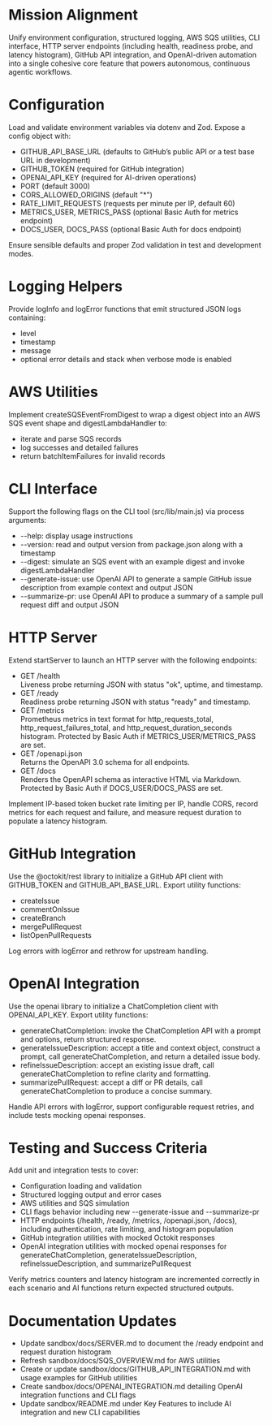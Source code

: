 # Mission Alignment

Unify environment configuration, structured logging, AWS SQS utilities, CLI interface, HTTP server endpoints (including health, readiness probe, and latency histogram), GitHub API integration, and OpenAI-driven automation into a single cohesive core feature that powers autonomous, continuous agentic workflows.

# Configuration

Load and validate environment variables via dotenv and Zod. Expose a config object with:

- GITHUB_API_BASE_URL (defaults to GitHub’s public API or a test base URL in development)
- GITHUB_TOKEN (required for GitHub integration)
- OPENAI_API_KEY (required for AI-driven operations)
- PORT (default 3000)
- CORS_ALLOWED_ORIGINS (default "*")
- RATE_LIMIT_REQUESTS (requests per minute per IP, default 60)
- METRICS_USER, METRICS_PASS (optional Basic Auth for metrics endpoint)
- DOCS_USER, DOCS_PASS (optional Basic Auth for docs endpoint)

Ensure sensible defaults and proper Zod validation in test and development modes.

# Logging Helpers

Provide logInfo and logError functions that emit structured JSON logs containing:

- level
- timestamp
- message
- optional error details and stack when verbose mode is enabled

# AWS Utilities

Implement createSQSEventFromDigest to wrap a digest object into an AWS SQS event shape and digestLambdaHandler to:

- iterate and parse SQS records
- log successes and detailed failures
- return batchItemFailures for invalid records

# CLI Interface

Support the following flags on the CLI tool (src/lib/main.js) via process arguments:

- --help: display usage instructions
- --version: read and output version from package.json along with a timestamp
- --digest: simulate an SQS event with an example digest and invoke digestLambdaHandler
- --generate-issue: use OpenAI API to generate a sample GitHub issue description from example context and output JSON
- --summarize-pr: use OpenAI API to produce a summary of a sample pull request diff and output JSON

# HTTP Server

Extend startServer to launch an HTTP server with the following endpoints:

- GET /health  
  Liveness probe returning JSON with status "ok", uptime, and timestamp.
- GET /ready  
  Readiness probe returning JSON with status "ready" and timestamp.
- GET /metrics  
  Prometheus metrics in text format for http_requests_total, http_request_failures_total, and http_request_duration_seconds histogram. Protected by Basic Auth if METRICS_USER/METRICS_PASS are set.
- GET /openapi.json  
  Returns the OpenAPI 3.0 schema for all endpoints.
- GET /docs  
  Renders the OpenAPI schema as interactive HTML via Markdown. Protected by Basic Auth if DOCS_USER/DOCS_PASS are set.

Implement IP-based token bucket rate limiting per IP, handle CORS, record metrics for each request and failure, and measure request duration to populate a latency histogram.

# GitHub Integration

Use the @octokit/rest library to initialize a GitHub API client with GITHUB_TOKEN and GITHUB_API_BASE_URL. Export utility functions:

- createIssue
- commentOnIssue
- createBranch
- mergePullRequest
- listOpenPullRequests

Log errors with logError and rethrow for upstream handling.

# OpenAI Integration

Use the openai library to initialize a ChatCompletion client with OPENAI_API_KEY. Export utility functions:

- generateChatCompletion: invoke the ChatCompletion API with a prompt and options, return structured response.
- generateIssueDescription: accept a title and context object, construct a prompt, call generateChatCompletion, and return a detailed issue body.
- refineIssueDescription: accept an existing issue draft, call generateChatCompletion to refine clarity and formatting.
- summarizePullRequest: accept a diff or PR details, call generateChatCompletion to produce a concise summary.

Handle API errors with logError, support configurable request retries, and include tests mocking openai responses.

# Testing and Success Criteria

Add unit and integration tests to cover:

- Configuration loading and validation
- Structured logging output and error cases
- AWS utilities and SQS simulation
- CLI flags behavior including new --generate-issue and --summarize-pr
- HTTP endpoints (/health, /ready, /metrics, /openapi.json, /docs), including authentication, rate limiting, and histogram population
- GitHub integration utilities with mocked Octokit responses
- OpenAI integration utilities with mocked openai responses for generateChatCompletion, generateIssueDescription, refineIssueDescription, and summarizePullRequest

Verify metrics counters and latency histogram are incremented correctly in each scenario and AI functions return expected structured outputs.

# Documentation Updates

- Update sandbox/docs/SERVER.md to document the /ready endpoint and request duration histogram
- Refresh sandbox/docs/SQS_OVERVIEW.md for AWS utilities
- Create or update sandbox/docs/GITHUB_API_INTEGRATION.md with usage examples for GitHub utilities
- Create sandbox/docs/OPENAI_INTEGRATION.md detailing OpenAI integration functions and CLI flags
- Update sandbox/README.md under Key Features to include AI integration and new CLI capabilities